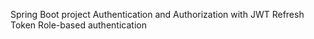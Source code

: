 Spring Boot project 
Authentication and Authorization with JWT
Refresh Token
Role-based authentication
